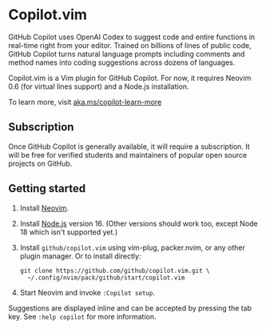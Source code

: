 # Copilot.vim

GitHub Copilot uses OpenAI Codex to suggest code and entire functions in
real-time right from your editor. Trained on billions of lines of public code,
GitHub Copilot turns natural language prompts including comments and method
names into coding suggestions across dozens of languages.

Copilot.vim is a Vim plugin for GitHub Copilot.
For now, it requires Neovim  0.6
(for virtual lines support)
and a Node.js installation.

To learn more, visit [aka.ms/copilot-learn-more](https://aka.ms/copilot-learn-more)

## Subscription

Once GitHub Copilot is generally available,
it will require a subscription.
It will be free for verified students and
maintainers of popular open source projects on GitHub.


## Getting started

1.  Install [Neovim][].

2.  Install [Node.js][] version 16.  (Other versions should work too, except
    Node 18 which isn't supported yet.)

3.  Install `github/copilot.vim` using vim-plug, packer.nvim, or any other
    plugin manager.  Or to install directly:

        git clone https://github.com/github/copilot.vim.git \
          ~/.config/nvim/pack/github/start/copilot.vim

4.  Start Neovim and invoke `:Copilot setup`.

[Node.js]: https://nodejs.org/en/download/
[Neovim]: https://github.com/neovim/neovim/releases/latest

Suggestions are displayed inline and can be accepted by pressing the tab key.
See `:help copilot` for more information.


